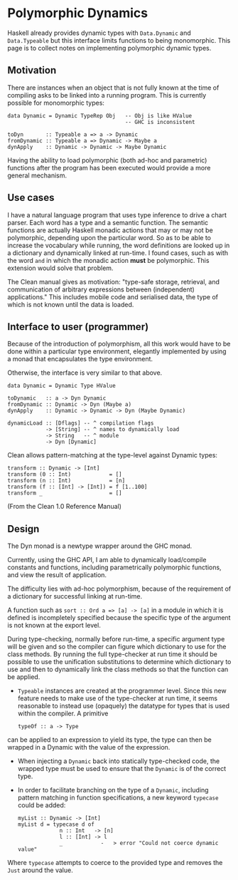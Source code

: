 # Polymorphic Dynamics



Haskell already provides dynamic types with `Data.Dynamic` and `Data.Typeable` but this interface limits functions to being monomorphic.  This page is to collect notes on implementing polymorphic dynamic types.


## Motivation



There are instances when an object that is not fully known at the time of compiling asks to be linked into a running program.  This is currently possible for monomorphic types:


```wiki
data Dynamic = Dynamic TypeRep Obj   -- Obj is like HValue
                                     -- GHC is inconsistent

toDyn       :: Typeable a => a -> Dynamic
fromDynamic :: Typeable a => Dynamic -> Maybe a
dynApply    :: Dynamic -> Dynamic -> Maybe Dynamic
```


Having the ability to load polymorphic (both ad-hoc and parametric) functions after the program has been executed would provide a more general mechanism.


## Use cases



I have a natural language program that uses type inference to drive a chart parser.  Each word has a type and a semantic function.  The semantic functions are actually Haskell monadic actions that may or may not be polymorphic, depending upon the particular word.  So as to be able to increase the vocabulary while running, the word definitions are looked up in a dictionary and dynamically linked at run-time.  I found cases, such as with the word `and` in which the monadic action **must** be polymorphic.  This extension would solve that problem.



The Clean manual gives as motivation: "type-safe storage, retrieval, and communication of arbitrary expressions between (independent) applications."  This includes mobile code and serialised data, the type of which is not known until the data is loaded.


## Interface to user (programmer)



Because of the introduction of polymorphism, all this work would have to be done within a particular type environment, elegantly implemented by using a monad that encapsulates the type environment.



Otherwise, the interface is very similar to that above.


```wiki
data Dynamic = Dynamic Type HValue

toDynamic   :: a -> Dyn Dynamic
fromDynamic :: Dynamic -> Dyn (Maybe a)
dynApply    :: Dynamic -> Dynamic -> Dyn (Maybe Dynamic)

dynamicLoad :: [Dflags] -- ^ compilation flags
            -> [String] -- ^ names to dynamically load
            -> String   -- ^ module
            -> Dyn [Dynamic]
```


Clean allows pattern-matching at the type-level against Dynamic types:


```wiki
transform :: Dynamic -> [Int]
transform (0 :: Int)            = []
transform (n :: Int)            = [n]
transform (f :: [Int] -> [Int]) = f [1..100]
transform _                     = []
```


(From the Clean 1.0 Reference Manual)          


## Design



The Dyn monad is a newtype wrapper around the GHC monad.



Currently, using the GHC API, I am able to dynamically load/compile constants and functions, including parametrically polymorphic functions, and view the result of application.



The difficulty lies with ad-hoc polymorphism, because of the requirement of a dictionary for successful linking at run-time.



A function such as `sort :: Ord a => [a] -> [a]` in a module in which it is defined is incompletely specified because the specific type of the argument is not known at the export level.



During type-checking, normally before run-time, a specific argument type will be given and so the compiler can figure which dictionary to use for the class methods.  By running the full type-checker at run time it should be possible to use the unification substitutions to determine which dictionary to use and then to dynamically link the class methods so that the function can be applied.


- `Typeable` instances are created at the programmer level.  Since this new feature needs to make use of the type-checker at run time, it seems reasonable to instead use (opaquely) the datatype for types that is used within the compiler. A primitive

  ```wiki
  typeOf :: a -> Type
  ```


can be applied to an expression to yield its type, the type can then be wrapped in a Dynamic with the value of the expression.


- When injecting a `Dynamic` back into statically type-checked code, the wrapped type must be used to ensure that the `Dynamic` is of the correct type.

- In order to facilitate branching on the type of a `Dynamic`, including pattern matching in function specifications, a new keyword `typecase` could be added:

  ```wiki
  myList :: Dynamic -> [Int]
  myList d = typecase d of
               n :: Int   -> [n]
               l :: [Int] -> l
               _            -   > error "Could not coerce dynamic value"
  ```


Where `typecase` attempts to coerce to the provided type and removes the `Just` around the value.


